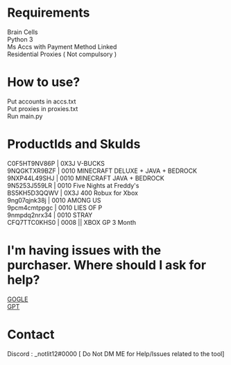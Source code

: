 # Requirements
Brain Cells\
Python 3\
Ms Accs with Payment Method Linked\
Residential Proxies ( Not compulsory )

# How to use?

Put accounts in accs.txt\
Put proxies in proxies.txt\
Run main.py

# ProductIds and SkuIds
C0F5HT9NV86P | 0X3J  V-BUCKS\
9NQGKTXR9BZF | 0010  MINECRAFT DELUXE + JAVA + BEDROCK\
9NXP44L49SHJ | 0010  MINECRAFT JAVA + BEDROCK\
9N5253J559LR | 0010  Five Nights at Freddy's\
BS5KH5D3QQWV | 0X3J  400 Robux for Xbox\
9ng07qjnk38j | 0010  AMONG US\
9pcm4cmtppgc | 0010  LIES OF P\
9nmpdq2nrx34 | 0010  STRAY\
CFQ7TTC0KHS0 | 0008 || XBOX GP 3 Month

# I'm having issues with the purchaser. Where should I ask for help?

[GOGLE](https://www.google.com/)\
[GPT](https://chat.openai.com/)
# Contact

Discord : _notlit12#0000 [ Do Not DM ME for Help/Issues related to the tool]


